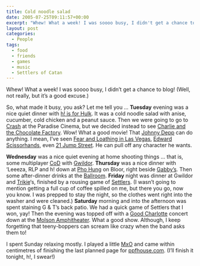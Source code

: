 ```yaml
---
title: Cold noodle salad
date: 2005-07-25T09:11:57+00:00
excerpt: "Whew! What a week! I was soooo busy, I didn't get a chance to blog! (Well, not really, but it's a good excuse.) So,"
layout: post
categories:
  - People
tags:
  - food
  - friends
  - games
  - music
  - Settlers of Catan
---
```

Whew! What a week! I was soooo busy, I didn&#8217;t get a chance to blog! (Well, not really, but it&#8217;s a good excuse.)

So, what made it busy, you ask? Let me tell you &#8230; **Tuesday** evening was a nice quiet dinner with [h! is for Hulk](http://www.ppfhouse.com/art.php). It was a cold noodle salad with anise, cucumber, cold chicken and a peanut sauce. Then we were going to go to [Crash](http://www.imdb.com/title/tt0375679/) at the Paradise Cinema, but we decided instead to see [Charlie and the Chocolate Factory](http://www.imdb.com/title/tt0367594/). Wow! What a good movie! That [Johnny Depp](http://www.imdb.com/name/nm0000136/) can do anything. I mean, I&#8217;ve seen [Fear and Loathing in Las Vegas](http://www.imdb.com/title/tt0120669/), [Edward Scissorhands](http://www.imdb.com/title/tt0099487/), even [21 Jump Street](http://www.imdb.com/title/tt0092312/). He can pull off any character he wants.

**Wednesday** was a nice quiet evening at home shooting things &#8230; that is, some multiplayer [CoD](http://www.callofduty.com/) with [Gwildor](http://gwild0r.tumblr.com/). **Thursday** was a nice dinner with &#8216;Leeeza, RLP and h! down at [Pho Hung](http://phohung.ca/locations.html) on Bloor, right beside [Gabby&#8217;s](http://www.gabbys.ca/). Then some after-dinner drinks at the [Ballroom](http://www.theballroom.ca/). **Friday** night was dinner at Gwildor and [Trikie](http://trikie.tripod.com/)&#8216;s, finished by a rousing game of [Settlers](http://www.catan.com/). (I wasn&#8217;t going to mention getting a full cup of coffee spilled on me, but there you go, now you know. I was prepped to stay the night, so the clothes went right into the washer and were cleaned.) **Saturday** morning and into the afternoon was spent staining G & T&#8217;s back patio. We had a quick game of Settlers that I won, yay! Then the evening was topped off with a [Good Charlotte](http://www.goodcharlotte.com/) concert down at the [Molson Amphitheater](http://www.molsonamphitheatre.net/). What a good show. Although, I keep forgetting that teeny-boppers can scream like crazy when the band asks them to!

I spent Sunday relaxing mostly. I played a little [MxO](http://www.gamespot.com/the-matrix-online/) and came within centimetres of finishing the last planned page for [ppfhouse.com](http://www.ppfhouse.com/). (I&#8217;ll finish it tonight, h!, I swear!)